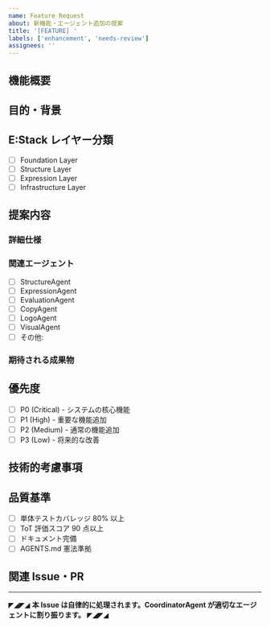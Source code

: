 ```yaml
---
name: Feature Request
about: 新機能・エージェント追加の提案
title: '[FEATURE] '
labels: ['enhancement', 'needs-review']
assignees: ''
---
```


## 機能概要

<!-- 追加したい機能の概要を記述 -->

## 目的・背景

<!-- なぜこの機能が必要か、どのような問題を解決するか -->

## E:Stack レイヤー分類

- [ ] Foundation Layer
- [ ] Structure Layer
- [ ] Expression Layer
- [ ] Infrastructure Layer

## 提案内容

### 詳細仕様

<!-- 具体的な実装内容 -->

### 関連エージェント

<!-- この機能に関わるエージェント -->
- [ ] StructureAgent
- [ ] ExpressionAgent
- [ ] EvaluationAgent
- [ ] CopyAgent
- [ ] LogoAgent
- [ ] VisualAgent
- [ ] その他:

### 期待される成果物

<!-- この機能が完成した際の成果物 -->

## 優先度

- [ ] P0 (Critical) - システムの核心機能
- [ ] P1 (High) - 重要な機能追加
- [ ] P2 (Medium) - 通常の機能追加
- [ ] P3 (Low) - 将来的な改善

## 技術的考慮事項

<!-- 技術スタック、依存関係、パフォーマンスへの影響など -->

## 品質基準

- [ ] 単体テストカバレッジ 80% 以上
- [ ] ToT 評価スコア 90 点以上
- [ ] ドキュメント完備
- [ ] AGENTS.md 憲法準拠

## 関連 Issue・PR

<!-- 関連する Issue や PR があれば記載 -->

---

◤◢◤◢ **本 Issue は自律的に処理されます。CoordinatorAgent が適切なエージェントに割り振ります。** ◤◢◤◢

